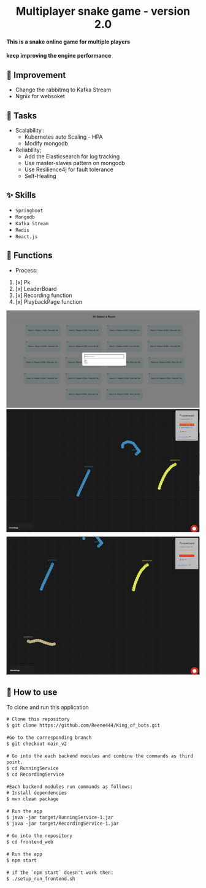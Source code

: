 
<h1 align="center">Multiplayer snake game - version 2.0 </h1>


#### This is a snake online game for multiple players 
#### keep improving the engine performance

## :wrench: Improvement
- Change the rabbitmq to Kafka Stream 
- Ngnix for websoket 

## :wrench: Tasks
- Scalability :
    - Kubernetes auto Scaling - HPA
    - Modify mongodb
-  Reliability;
    - Add the Elasticsearch for log tracking
    - Use master-slaves pattern on mongodb
    - Use Resilience4j for fault tolerance
    - Self-Healing

## :sparkles: Skills
- `Springboot`
- `Mongodb`
- `Kafka Stream`
- `Redis`
- `React.js`

## :wrench: Functions
-  Process:
1. [x] Pk
2. [x] LeaderBoard
3. [x] Recording function
4. [x] PlaybackPage function

![alt text](image.png)
![image-5-camera.png](image-5-camera.png)

## :book: How to use
To clone and run this application
```
# Clone this repository
$ git clone https://github.com/Reene444/King_of_bots.git

#Go to the corresponding branch
$ git checkout main_v2

# Go into the each backend modules and combine the commands as third point.
$ cd RunningService
$ cd RecordingService

#Each backend modules run commands as follows:
# Install dependencies
$ mvn clean package

# Run the app
$ java -jar target/RunningService-1.jar
$ java -jar target/RecordingService-1.jar

# Go into the repository
$ cd frontend_web

# Run the app
$ npm start

# if the `npm start` doesn't work then:
$ ./setup_run_frontend.sh

```
